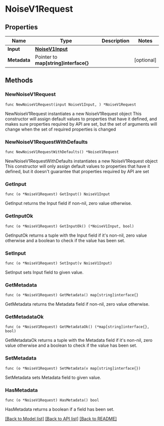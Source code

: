 # NoiseV1Request

## Properties

Name | Type | Description | Notes
------------ | ------------- | ------------- | -------------
**Input** | [**NoiseV1Input**](NoiseV1Input.md) |  | 
**Metadata** | Pointer to **map[string]interface{}** |  | [optional] 

## Methods

### NewNoiseV1Request

`func NewNoiseV1Request(input NoiseV1Input, ) *NoiseV1Request`

NewNoiseV1Request instantiates a new NoiseV1Request object
This constructor will assign default values to properties that have it defined,
and makes sure properties required by API are set, but the set of arguments
will change when the set of required properties is changed

### NewNoiseV1RequestWithDefaults

`func NewNoiseV1RequestWithDefaults() *NoiseV1Request`

NewNoiseV1RequestWithDefaults instantiates a new NoiseV1Request object
This constructor will only assign default values to properties that have it defined,
but it doesn't guarantee that properties required by API are set

### GetInput

`func (o *NoiseV1Request) GetInput() NoiseV1Input`

GetInput returns the Input field if non-nil, zero value otherwise.

### GetInputOk

`func (o *NoiseV1Request) GetInputOk() (*NoiseV1Input, bool)`

GetInputOk returns a tuple with the Input field if it's non-nil, zero value otherwise
and a boolean to check if the value has been set.

### SetInput

`func (o *NoiseV1Request) SetInput(v NoiseV1Input)`

SetInput sets Input field to given value.


### GetMetadata

`func (o *NoiseV1Request) GetMetadata() map[string]interface{}`

GetMetadata returns the Metadata field if non-nil, zero value otherwise.

### GetMetadataOk

`func (o *NoiseV1Request) GetMetadataOk() (*map[string]interface{}, bool)`

GetMetadataOk returns a tuple with the Metadata field if it's non-nil, zero value otherwise
and a boolean to check if the value has been set.

### SetMetadata

`func (o *NoiseV1Request) SetMetadata(v map[string]interface{})`

SetMetadata sets Metadata field to given value.

### HasMetadata

`func (o *NoiseV1Request) HasMetadata() bool`

HasMetadata returns a boolean if a field has been set.


[[Back to Model list]](../README.md#documentation-for-models) [[Back to API list]](../README.md#documentation-for-api-endpoints) [[Back to README]](../README.md)


